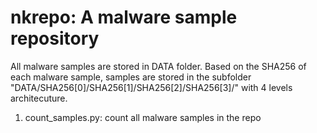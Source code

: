 # nkrepo: A malware sample repository

All malware samples are stored in DATA folder. Based on the SHA256 of each malware sample, samples are stored in the subfolder "DATA/SHA256[0]/SHA256[1]/SHA256[2]/SHA256[3]/" with 4 levels architecuture.

1. count_samples.py: count all malware samples in the repo
